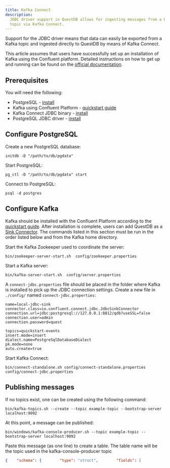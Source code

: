 ```yaml
---
title: Kafka Connect
description:
  JDBC driver support in QuestDB allows for ingesting messages from a Kafka
  topic via Kafka Connect.
---
```


Support for the JDBC driver means that data can easily be exported from a Kafka
topic and ingested directly to QuestDB by means of Kafka Connect.

This article assumes that users have successfully set up an installation of
Kafka using the Confluent platform. Detailed instructions on how to get up and
running can be found on the
[official documentation](https://docs.confluent.io/platform/current/quickstart/index.html).

## Prerequisites

You will need the following:

- PostgreSQL - [install](https://www.postgresql.org/download/)
- Kafka using Confluent Platform -
  [quickstart guide](https://docs.confluent.io/platform/current/quickstart/ce-quickstart.html#ce-quickstart)
- Kafka Connect JDBC binary -
  [install](https://docs.confluent.io/kafka-connect-jdbc/current/index.html)
- PostgreSQL JDBC driver - [install](https://jdbc.postgresql.org/download.html)

## Configure PostgreSQL

Create a new PostgreSQL database:

```shell
initdb -D "/path/to/db/pgdata"
```

Start PostgreSQL:

```shell
pg_ctl -D "/path/to/db/pgdata" start
```

Connect to PostgreSQL:

```shell
psql -d postgres
```

## Configure Kafka

Kafka should be installed with the Confluent Platform according to the
[quickstart guide](https://docs.confluent.io/platform/current/quickstart/ce-quickstart.html#ce-quickstart).
After installation is complete, users can add QuestDB as a
[Sink Connector](https://docs.confluent.io/platform/current/connect/index.html#kafka-connect).
The commands listed in this section must be run in the order listed below and
from the Kafka home directory.

Start the Kafka Zookeeper used to coordinate the server:

```shell
bin/zookeeper-server-start.sh  config/zookeeper.properties
```

Start a Kafka server:

```shell
bin/kafka-server-start.sh  config/server.properties
```

A `connect-jdbc.properties` file should be placed in the folder where Kafka is
installed to pick up the JDBC connection settings. Create a new file in
`./config/` named `connect-jdbc.properties`:

```shell
name=local-jdbc-sink
connector.class=io.confluent.connect.jdbc.JdbcSinkConnector
connection.url=jdbc:postgresql://127.0.0.1:8812/qdb?useSSL=false
connection.user=admin
connection.password=quest

topics=quickstart-events
insert.mode=insert
dialect.name=PostgreSqlDatabaseDialect
pk.mode=none
auto.create=true
```

Start Kafka Connect:

```shell
bin/connect-standalone.sh config/connect-standalone.properties config/connect-jdbc.properties
```

## Publishing messages

If no topics exist, one can be created using the following command:

```shell
bin/kafka-topics.sh --create --topic example-topic --bootstrap-server localhost:9092
```

At this point, a message can be published:

```shell
bin/windows/kafka-console-producer.sh --topic example-topic --bootstrap-server localhost:9092
```

Paste this message (as one line) to create a table. The table name will be the
topic used in the kafka-console-producer topic

<!-- prettier-ignore-start -->
```json
{    "schema": {        "type": "struct",        "fields": [            {                "type": "boolean",                "optional": false,               "field": "flag"            },            {                "type": "int8",                "optional": false,                "field": "id8"           },           {                "type": "int16",                "optional": false,                "field": "id16"            },            {                "type":"int32",                "optional": false,                "field": "id32"            },          {                  "type": "int64",               "optional": false,                "field": "id64"            },            {                "type": "float",                "optional": false,                "field": "idFloat"            },            {                "type": "double",                "optional": false,                "field": "idDouble"            },              {                "type": "string",                "optional": true,                "field": "msg"            }      ],        "optional": false,        "name": "msgschema"    },    "payload": {        "flag": false,        "id8": 222,        "id16": 222,        "id32": 222,        "id64": 222,        "idFloat": 222.0,        "idDouble": 333.0,               "msg": "hi"  }}
```
<!-- prettier-ignore-end -->

